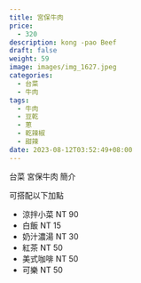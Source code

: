 ```yaml
---
title: 宮保牛肉
price:
  - 320
description: kong -pao Beef
draft: false
weight: 59
image: images/img_1627.jpeg
categories:
  - 台菜
  - 牛肉
tags:
  - 牛肉
  - 豆乾
  - 蔥
  - 乾辣椒
  - 甜辣
date: 2023-08-12T03:52:49+08:00
---
```


台菜 宮保牛肉 簡介

可搭配以下加點

- 涼拌小菜  NT 90
- 白飯 NT 15
- 奶汁濃湯 NT 30
- 紅茶  NT 50
- 美式咖啡 NT 50
- 可樂 NT 50
